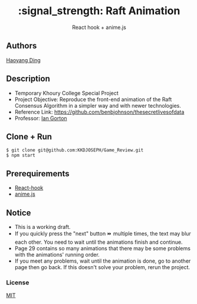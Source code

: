 <h1 align="center">
:signal_strength: Raft Animation
</h1>
<p align="center">
React hook + anime.js
</p>

## Authors
[Haoyang Ding](https://github.com/KKDJOSEPH)

## Description
- Temporary Khoury College Special Project
- Project Objective: Reproduce the front-end animation of the Raft Consensus Algorithm in a simpler way and with newer technologies.
- Reference Link: https://github.com/benbjohnson/thesecretlivesofdata
- Professor: <a href="https://www.linkedin.com/in/gortonator/"> Ian Gorton </a>

## Clone + Run
```terminal
$ git clone git@github.com:KKDJOSEPH/Game_Review.git
$ npm start
```

## Prerequirements
- [React-hook](https://react.dev/blog/2023/03/16/introducing-react-dev)
- [anime.js](https://github.com/juliangarnier/anime/)

## Notice
- This is a working draft.
- If you quickly press the "next" button :fast_forward: multiple times, the text may blur each other. You need to wait until the animations finish and continue.
- Page 29 contains so many animations that there may be some problems with the animations' running order.
- If you meet any problems, wait until the animation is done, go to another page then go back. If this doesn't solve your problem, rerun the project.
 
### License
[MIT]()
